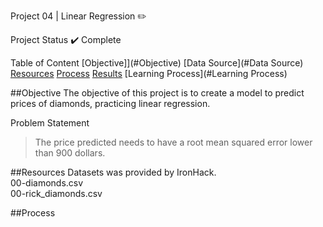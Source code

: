 Project 04 | Linear Regression :pencil2:

Project Status
:heavy_check_mark: Complete

Table of Content
[Objective]](#Objective)
[Data Source](#Data Source)
[Resources](#Resources)
[Process](#Process)
[Results](#Results)
[Learning Process](#Learning Process)

##Objective
The objective of this project is to create a model to predict prices of diamonds, practicing linear regression.

Problem Statement
> The price predicted needs to have a root mean squared error lower than 900 dollars.

##Resources
Datasets was provided by IronHack. <br>
00-diamonds.csv<br>
00-rick_diamonds.csv<br>

##Process
